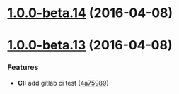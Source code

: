 <a name="1.0.0-beta.14"></a>
# [1.0.0-beta.14](https://gitlab.com/magnus-tooling/magnus-front/compare/1.0.0-beta.13...v1.0.0-beta.14) (2016-04-08)




<a name="1.0.0-beta.13"></a>
# [1.0.0-beta.13](https://gitlab.com/magnus-tooling/magnus-front/compare/1.0.0-beta.11...v1.0.0-beta.13) (2016-04-08)


### Features

* **CI:** add gitlab ci test ([4a75989](https://gitlab.com/magnus-tooling/magnus-front/commit/4a75989))



